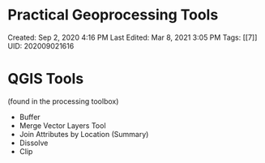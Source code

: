 # Practical Geoprocessing Tools

Created: Sep 2, 2020 4:16 PM
Last Edited: Mar 8, 2021 3:05 PM
Tags: [[7]]
UID: 202009021616

# QGIS Tools

(found in the processing toolbox)

- Buffer
- Merge Vector Layers Tool
- Join Attributes by Location (Summary)
- Dissolve
- Clip